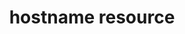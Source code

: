 ---
resource_reference: true
properties_shortcode: 
resources_common_guards: true
resources_common_notification: true
resources_common_properties: true
title: hostname resource
resource: hostname
aliases:
- "/resource_hostname.html"
menu:
  infra:
    title: hostname
    identifier: chef_infra/cookbook_reference/resources/hostname hostname
    parent: chef_infra/cookbook_reference/resources
resource_description_list:
- markdown: Use the **hostname** resource to set the system's hostname, configure
    hostname and hosts config file, and re-run the Ohai hostname plugin so the hostname
    will be available in subsequent cookbooks.
resource_new_in: '14.0'
syntax_full_code_block: |-
  hostname 'name' do
    aliases             Array
    compile_time        true, false # default value: true
    hostname            String # default value: 'name' unless specified
    ipaddress           String # default value: The node's IP address as determined by Ohai.
    windows_reboot      true, false # default value: true
    action              Symbol # defaults to :set if not specified
  end
syntax_properties_list: 
syntax_full_properties_list:
- "`hostname` is the resource."
- "`name` is the name given to the resource block."
- "`action` identifies which steps Chef Infra Client will take to bring the node into
  the desired state."
- "`aliases`, `compile_time`, `hostname`, `ipaddress`, and `windows_reboot` are the
  properties available to this resource."
actions_list:
  :set:
    markdown: Default action. Set the node's hostname.
  :nothing:
    shortcode: resources_common_actions_nothing.md
properties_list:
- property: aliases
  ruby_type: Array
  required: false
  description_list:
  - markdown: An array of hostname aliases to use when configuring the hosts file.
- property: compile_time
  ruby_type: true, false
  required: false
  default_value: 'true'
  description_list:
  - markdown: Determines whether or not the resource should be run at compile time.
- property: hostname
  ruby_type: String
  required: false
  default_value: The resource block's name
  description_list:
  - markdown: An optional property to set the hostname if it differs from the resource
      block's name.
- property: ipaddress
  ruby_type: String
  required: false
  default_value: The node's IP address as determined by Ohai.
  description_list:
  - markdown: The IP address to use when configuring the hosts file.
- property: windows_reboot
  ruby_type: true, false
  required: false
  default_value: 'true'
  description_list:
  - markdown: Determines whether or not Windows should be reboot after changing the
      hostname, as this is required for the change to take effect.
examples: |
  **Set the hostname using the IP address, as detected by Ohai**:

  ```ruby
  hostname 'example'
  ```

  **Manually specify the hostname and IP address**:

  ```ruby
  hostname 'statically_configured_host' do
    hostname 'example'
    ipaddress '198.51.100.2'
  end
  ```
---